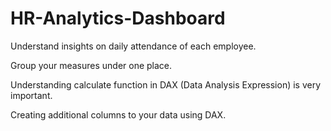 # HR-Analytics-Dashboard

Understand insights on daily attendance of each employee.

Group your measures under one place.

Understanding calculate function in DAX (Data Analysis Expression) is very important.

Creating additional columns to your data using DAX.
